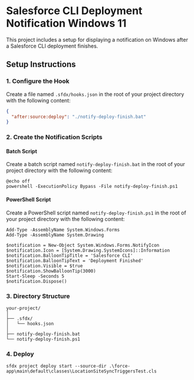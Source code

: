 # Salesforce CLI Deployment Notification Windows 11

This project includes a setup for displaying a notification on Windows after a Salesforce CLI deployment finishes.

## Setup Instructions

### 1. Configure the Hook

Create a file named `.sfdx/hooks.json` in the root of your project directory with the following content:

```json
{
  "after:source:deploy": "./notify-deploy-finish.bat"
}
```
### 2.  Create the Notification Scripts

#### Batch Script
Create a batch script named `notify-deploy-finish.bat` in the root of your project directory with the following content:

```
@echo off
powershell -ExecutionPolicy Bypass -File notify-deploy-finish.ps1
```

#### PowerShell Script

Create a PowerShell script named `notify-deploy-finish.ps1` in the root of your project directory with the following content:

```
Add-Type -AssemblyName System.Windows.Forms
Add-Type -AssemblyName System.Drawing

$notification = New-Object System.Windows.Forms.NotifyIcon
$notification.Icon = [System.Drawing.SystemIcons]::Information
$notification.BalloonTipTitle = 'Salesforce CLI'
$notification.BalloonTipText = 'Deployment Finished'
$notification.Visible = $true
$notification.ShowBalloonTip(3000)
Start-Sleep -Seconds 5
$notification.Dispose()
```
### 3.  Directory Structure

```
your-project/
│
├── .sfdx/
│   └── hooks.json
│
├── notify-deploy-finish.bat
└── notify-deploy-finish.ps1
```

### 4.  Deploy

```
sfdx project deploy start --source-dir .\force-app\main\default\classes\LocationSiteSyncTriggersTest.cls
```